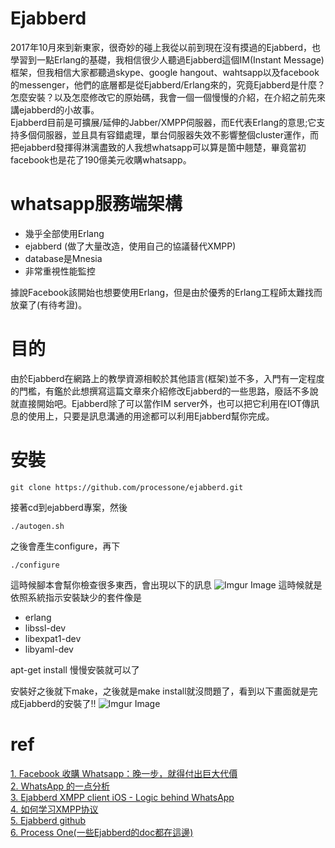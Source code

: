 # Ejabberd
2017年10月來到新東家，很奇妙的碰上我從以前到現在沒有摸過的Ejabberd，也學習到一點Erlang的基礎，我相信很少人聽過Ejabberd這個IM(Instant Message)框架，但我相信大家都聽過skype、google hangout、wahtsapp以及facebook的messenger，他們的底層都是從Ejabberd/Erlang來的，究竟Ejabberd是什麼？怎麼安裝？以及怎麼修改它的原始碼，我會一個一個慢慢的介紹，在介紹之前先來講ejabberd的小故事。  
Ejabberd目前是可擴展/延伸的Jabber/XMPP伺服器，而E代表Erlang的意思;它支持多個伺服器，並且具有容錯處理，單台伺服器失效不影響整個cluster運作，而把ejabberd發揮得淋漓盡致的人我想whatsapp可以算是箇中翹楚，畢竟當初facebook也是花了190億美元收購whatsapp。

# whatsapp服務端架構
* 幾乎全部使用Erlang
* ejabberd (做了大量改造，使用自己的協議替代XMPP)
* database是Mnesia
* 非常重視性能監控

據說Facebook該開始也想要使用Erlang，但是由於優秀的Erlang工程師太難找而放棄了(有待考證)。

# 目的
由於Ejabberd在網路上的教學資源相較於其他語言(框架)並不多，入門有一定程度的門檻，有鑑於此想撰寫這篇文章來介紹修改Ejabberd的一些思路，廢話不多說就直接開始吧。Ejabberd除了可以當作IM server外，也可以把它利用在IOT傳訊息的使用上，只要是訊息溝通的用途都可以利用Ejabberd幫你完成。

# 安裝
```
git clone https://github.com/processone/ejabberd.git
```
接著cd到ejabberd專案，然後
```
./autogen.sh
```
之後會產生configure，再下
```
./configure
```
這時候腳本會幫你檢查很多東西，會出現以下的訊息
![Imgur Image](https://i.imgur.com/ZpGpcfK.png)
這時候就是依照系統指示安裝缺少的套件像是
* erlang
* libssl-dev
* libexpat1-dev
* libyaml-dev

apt-get install 慢慢安裝就可以了

安裝好之後就下make，之後就是make install就沒問題了，看到以下畫面就是完成Ejabberd的安裝了!!
![Imgur Image](https://i.imgur.com/pvLQLP7.png)

# ref
[1. Facebook 收購 Whatsapp：晚一步，就得付出巨大代價](http://technews.tw/2014/02/20/facebook-mobile-platform-strategy/)  
[2. WhatsApp 的一点分析](https://blog.caoyue.me/post/whatsapp-and-erlang)  
[3. Ejabberd XMPP client iOS - Logic behind WhatsApp](https://www.youtube.com/watch?v=Vb0t8WlgBVE)  
[4. 如何学习XMPP协议](https://www.jianshu.com/p/37296f6ef09f)  
[5. Ejabberd github](https://github.com/processone/ejabberd)  
[6. Process One(一些Ejabberd的doc都在這邊)](https://www.process-one.net/en/ejabberd/)  

